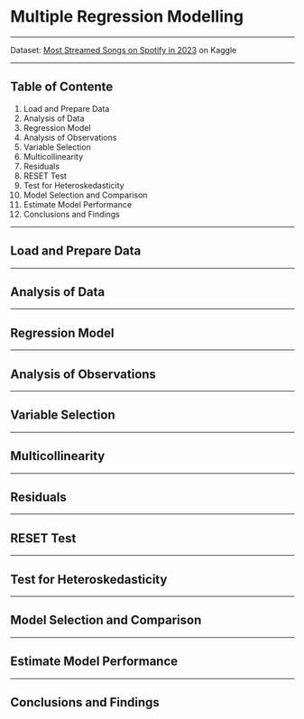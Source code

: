 # Multiple Regression Modelling

***

Dataset: [Most Streamed Songs on Spotify in 2023](https://www.kaggle.com/datasets/nelgiriyewithana/top-spotify-songs-2023) on Kaggle 

***

## Table of Contente
1. Load and Prepare Data  
2. Analysis of Data  
3. Regression Model  
4. Analysis of Observations  
5. Variable Selection  
6. Multicollinearity
7. Residuals
8. RESET Test
9. Test for Heteroskedasticity
10. Model Selection and Comparison
11. Estimate Model Performance
12. Conclusions and Findings

***
## Load and Prepare Data

***
## Analysis of Data  

***
## Regression Model  

***
## Analysis of Observations

***
## Variable Selection

***
## Multicollinearity

***
## Residuals

***
## RESET Test

***
## Test for Heteroskedasticity

***
## Model Selection and Comparison

***
## Estimate Model Performance

***
## Conclusions and Findings

